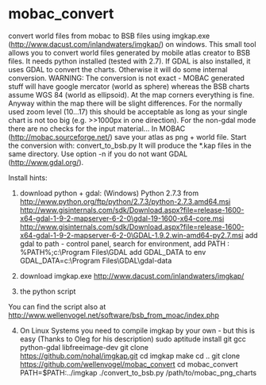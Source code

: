 mobac_convert
=============

convert world files from mobac to BSB files using imgkap.exe (http://www.dacust.com/inlandwaters/imgkap/) on windows.
This small tool allows you to convert world files generated by mobile atlas creator to BSB files.
It needs python installed (tested with 2.7).
If GDAL is also installed, it uses GDAL to convert the charts. Otherwise it will do some internal conversion.
WARNING: The conversion is not exact - MOBAC generated stuff will have google mercator (world as sphere) whereas the BSB charts assume WGS 84 (world as ellipsoid). At the map corners everything is fine. Anyway within the map there will be slight differences. For the normally used zoom level (10...17) this should be acceptable as long as your single chart is not too big (e.g. >>1000px in one direction).
For the non-gdal mode there are no checks for the input material...
In MOBAC (http://mobac.sourceforge.net/) save your atlas as png + world file.
Start the conversion with:
  convert_to_bsb.py <chartdir>
It will produce the *.kap files in the same directory.
Use option -n if you do not want GDAL (http://www.gdal.org/).

Install hints:
1. download python + gdal: (Windows)
Python 2.7.3 from http://www.python.org/ftp/python/2.7.3/python-2.7.3.amd64.msi
http://www.gisinternals.com/sdk/Download.aspx?file=release-1600-x64-gdal-1-9-2-mapserver-6-2-0\gdal-19-1600-x64-core.msi
http://www.gisinternals.com/sdk/Download.aspx?file=release-1600-x64-gdal-1-9-2-mapserver-6-2-0\GDAL-1.9.2.win-amd64-py2.7.msi
add gdal to path - control panel, search for environment, add PATH : %PATH%;c:\Program Files\GDAL
add GDAL_DATA to env GDAL_DATA=c:\Program Files\GDAL\gdal-data

2. download imgkap.exe
http://www.dacust.com/inlandwaters/imgkap/

3. the python script

You can find the script also at http://www.wellenvogel.net/software/bsb_from_moac/index.php

4. On Linux Systems you need to compile imgkap by your own - but this is easy (Thanks to Oleg for his description)
sudo aptitude install git gcc python-gdal libfreeimage-dev
git clone https://github.com/nohal/imgkap.git
cd imgkap
make 
cd ..
git clone https://github.com/wellenvogel/mobac_convert
cd mobac_convert
PATH=$PATH:../imgkap ./convert_to_bsb.py /path/to/mobac_png_charts

